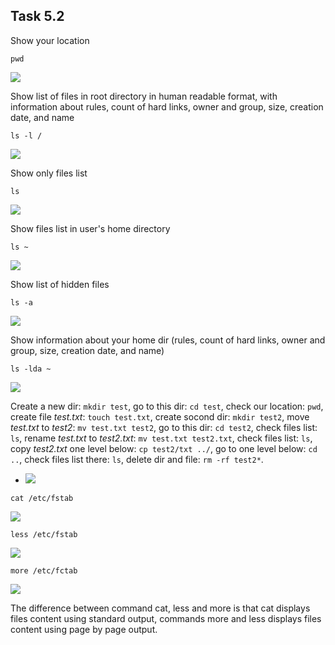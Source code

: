 ## Task 5.2

Show your location
```
pwd
```
![](https://i.imgur.com/0chVjfm.png)
 
Show list of files in root directory in human readable format, with information about rules, count of hard links, owner and group, size, creation date, and name
```
ls -l / 
```
![](https://i.imgur.com/1fVrPmE.png)

Show only files list
```
ls
```
![](https://i.imgur.com/ggMrQNG.png)

Show files list in user's home directory
```
ls ~
```
![](https://i.imgur.com/pjICBkQ.png)

Show list of hidden files
```
ls -a
```
![](https://i.imgur.com/SCYRCiy.png)

Show information about your home dir (rules, count of hard links, owner and group, size, creation date, and name)
```
ls -lda ~
```
![](https://i.imgur.com/9ylxgzi.png)


 Create a new dir: ``mkdir test``, go to this dir: ``cd test``,  check our location: ``pwd``, create file *test.txt*: ``touch test.txt``, create socond dir: ``mkdir test2``, move *test.txt* to *test2*: ``mv test.txt test2``, go to this dir: ``cd test2``, check files list: ``ls``, rename *test.txt* to *test2.txt*: ``mv test.txt test2.txt``, check files list: ``ls``, copy *test2.txt* one  level below: ``cp test2/txt ../``, go to one level below: ``cd ..``, check files list there: ``ls``, delete dir and file: ``rm -rf test2*``.
* ![](https://i.imgur.com/HjJNPQA.png)

```
cat /etc/fstab
```
![](https://i.imgur.com/OFZ0I6d.png)

```
less /etc/fstab
```
![](https://i.imgur.com/GPvbOEr.png)

```
more /etc/fctab
```
![](https://i.imgur.com/wa7xbfP.png)

The difference between command cat, less and more is that cat displays files content using standard output, commands more and less displays files content using page by page output. 
